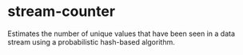 # stream-counter
Estimates the number of unique values that have been seen in a data stream using a probabilistic hash-based algorithm.
